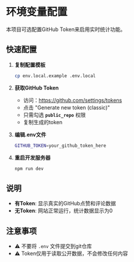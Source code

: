 # 环境变量配置

本项目可选配置GitHub Token来启用实时统计功能。

## 快速配置

1. **复制配置模板**

   ```bash
   cp env.local.example .env.local
   ```

2. **获取GitHub Token**

   - 访问：https://github.com/settings/tokens
   - 点击 "Generate new token (classic)"
   - 只需勾选 **`public_repo`** 权限
   - 复制生成的token

3. **编辑.env文件**

   ```bash
   GITHUB_TOKEN=your_github_token_here
   ```

4. **重启开发服务器**
   ```bash
   npm run dev
   ```

## 说明

- **有Token**: 显示真实的GitHub点赞和评论数据
- **无Token**: 网站正常运行，统计数据显示为0

## 注意事项

- ⚠️ 不要将 `.env` 文件提交到git仓库
- ⚠️ Token仅用于读取公开数据，不会修改任何内容
